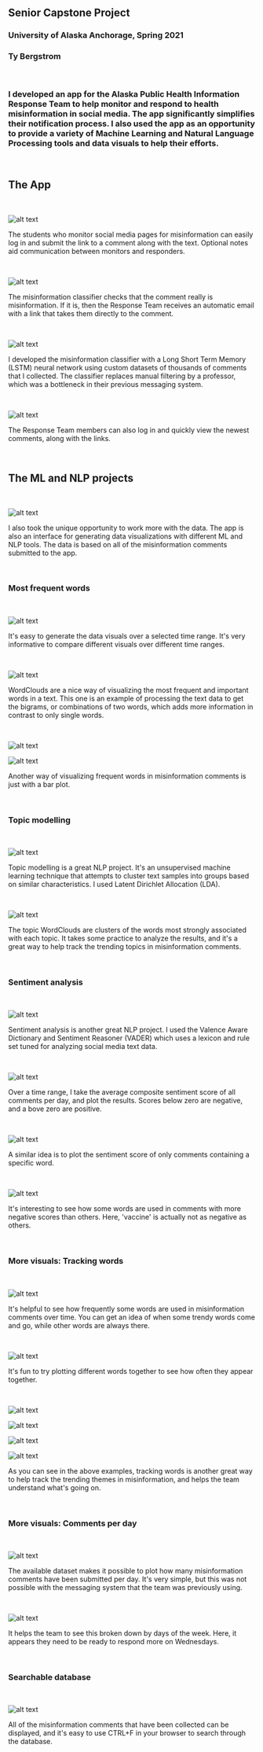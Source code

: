 ## Senior Capstone Project
### University of Alaska Anchorage, Spring 2021
### Ty Bergstrom

<br>

### I developed an app for the Alaska Public Health Information Response Team to help monitor and respond to health misinformation in social media. The app significantly simplifies their notification process. I also used the app as an opportunity to provide a variety of Machine Learning and Natural Language Processing tools and data visuals to help their efforts.

<br>

## The App

<br>

![alt text](https://raw.githubusercontent.com/tjbergstrom/capstone_presentation/main/assets/00a.png)

The students who monitor social media pages for misinformation can easily log in and submit the link to a comment along with the text. Optional notes aid communication between monitors and responders.

<br>

![alt text](https://raw.githubusercontent.com/tjbergstrom/capstone_presentation/main/assets/00b.png)

The misinformation classifier checks that the comment really is misinformation. If it is, then the Response Team receives an automatic email with a link that takes them directly to the comment.

<br>

![alt text](https://raw.githubusercontent.com/tjbergstrom/capstone_presentation/main/assets/LSTM.png)

I developed the misinformation classifier with a Long Short Term Memory (LSTM) neural network using custom datasets of thousands of comments that I collected. The classifier replaces manual filtering by a professor, which was a bottleneck in their previous messaging system.

<br>

![alt text](https://raw.githubusercontent.com/tjbergstrom/capstone_presentation/main/assets/01a.png)

The Response Team members can also log in and quickly view the newest comments, along with the links.

<br>

## The ML and NLP projects

<br>

![alt text](https://raw.githubusercontent.com/tjbergstrom/capstone_presentation/main/assets/03a.png)

I also took the unique opportunity to work more with the data. The app is also an interface for generating data visualizations with different ML and NLP tools. The data is based on all of the misinformation comments submitted to the app.

<br>

### Most frequent words

<br>

![alt text](https://raw.githubusercontent.com/tjbergstrom/capstone_presentation/main/assets/04a.png)

It's easy to generate the data visuals over a selected time range. It's very informative to compare different visuals over different time ranges.

<br>

![alt text](https://raw.githubusercontent.com/tjbergstrom/capstone_presentation/main/assets/04b.png)

WordClouds are a nice way of visualizing the most frequent and important words in a text. This one is an example of processing the text data to get the bigrams, or combinations of two words, which adds more information in contrast to only single words.

<br>

![alt text](https://raw.githubusercontent.com/tjbergstrom/capstone_presentation/main/assets/05a.png)

![alt text](https://raw.githubusercontent.com/tjbergstrom/capstone_presentation/main/assets/05b.png)

Another way of visualizing frequent words in misinformation comments is just with a bar plot.

<br>

### Topic modelling

<br>

![alt text](https://raw.githubusercontent.com/tjbergstrom/capstone_presentation/main/assets/06a.png)

Topic modelling is a great NLP project. It's an unsupervised machine learning technique that attempts to cluster text samples into groups based on similar characteristics. I used Latent Dirichlet Allocation (LDA).

<br>

![alt text](https://raw.githubusercontent.com/tjbergstrom/capstone_presentation/main/assets/06b.png)

The topic WordClouds are clusters of the words most strongly associated with each topic. It takes some practice to analyze the results, and it's a great way to help track the trending topics in misinformation comments.

<br>

### Sentiment analysis

<br>

![alt text](https://raw.githubusercontent.com/tjbergstrom/capstone_presentation/main/assets/07a.png)

Sentiment analysis is another great NLP project. I used the Valence Aware Dictionary and Sentiment Reasoner (VADER) which uses a lexicon and rule set tuned for analyzing social media text data. 

<br>

![alt text](https://raw.githubusercontent.com/tjbergstrom/capstone_presentation/main/assets/07b.png)

Over a time range, I take the average composite sentiment score of all comments per day, and plot the results. Scores below zero are negative, and a bove zero are positive.

<br>

![alt text](https://raw.githubusercontent.com/tjbergstrom/capstone_presentation/main/assets/08a.png)

A similar idea is to plot the sentiment score of only comments containing a specific word.

<br>

![alt text](https://raw.githubusercontent.com/tjbergstrom/capstone_presentation/main/assets/08b.png)

It's interesting to see how some words are used in comments with more negative scores than others. Here, 'vaccine' is actually not as negative as others.

<br>

### More visuals: Tracking words

<br>

![alt text](https://raw.githubusercontent.com/tjbergstrom/capstone_presentation/main/assets/09a.png)

It's helpful to see how frequently some words are used in misinformation comments over time. You can get an idea of when some trendy words come and go, while other words are always there.

<br>

![alt text](https://raw.githubusercontent.com/tjbergstrom/capstone_presentation/main/assets/09b.png)

It's fun to try plotting different words together to see how often they appear together.

<br>

![alt text](https://raw.githubusercontent.com/tjbergstrom/capstone_presentation/main/assets/09c.png)

![alt text](https://raw.githubusercontent.com/tjbergstrom/capstone_presentation/main/assets/09d.png)

![alt text](https://raw.githubusercontent.com/tjbergstrom/capstone_presentation/main/assets/09e.png)

![alt text](https://raw.githubusercontent.com/tjbergstrom/capstone_presentation/main/assets/09f.png)

As you can see in the above examples, tracking words is another great way to help track the trending themes in misinformation, and helps the team understand what's going on.

<br>

### More visuals: Comments per day

<br>

![alt text](https://raw.githubusercontent.com/tjbergstrom/capstone_presentation/main/assets/10a.png)

The available dataset makes it possible to plot how many misinformation comments have been submitted per day. It's very simple, but this was not possible with the messaging system that the team was previously using.

<br>

![alt text](https://raw.githubusercontent.com/tjbergstrom/capstone_presentation/main/assets/10b.png)

It helps the team to see this broken down by days of the week. Here, it appears they need to be ready to respond more on Wednesdays.

<br>

### Searchable database

<br>

![alt text](https://raw.githubusercontent.com/tjbergstrom/capstone_presentation/main/assets/11c.png)

All of the misinformation comments that have been collected can be displayed, and it's easy to use CTRL+F in your browser to search through the database.

<br><br><br><br>
